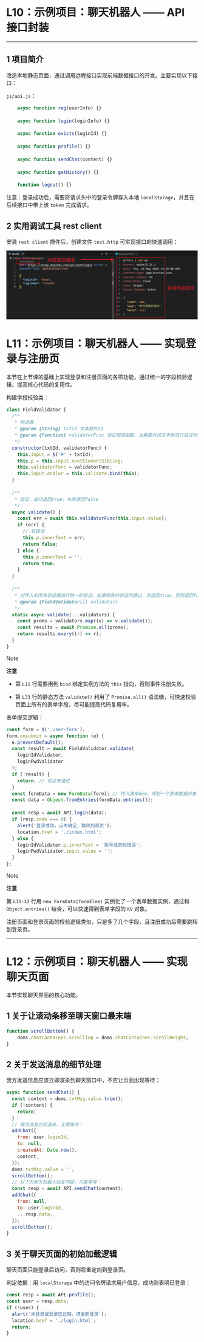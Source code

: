 # L10：示例项目：聊天机器人 —— API 接口封装

---



## 1 项目简介

改造本地静态页面，通过调用远程接口实现前端数据接口的开发。主要实现以下接口：

`js/api.js`：

```js
    async function reg(userInfo) {}

    async function login(loginInfo) {}

    async function exists(loginId) {}

    async function profile() {}

    async function sendChat(content) {}

    async function getHistory() {}

    function logout() {}
```

注意：登录成功后，需要将请求头中的登录令牌存入本地 `localStorage`，并且在后续接口中带上该 `token` 完成请求。



## 2 实用调试工具 rest client

安装 `rest client` 插件后，创建文件 `test.http` 可实现接口的快速调用：

![](../assets/10.1.png)





# L11：示例项目：聊天机器人 —— 实现登录与注册页

本节在上节课的基础上实现登录和注册页面的各项功能，通过统一的字段校验逻辑，提高核心代码的复用性。

构建字段校验类：

```js
class FieldValidator {
  /**
   * 构造器
   * @param {String} txtId 文本框的Id
   * @param {Function} validatorFunc 验证规则函数，当需要对该文本框进行验证时，会调用该函数，函数的参数为当前文本框的值，函数的返回值为验证的错误消息，若没有返回，则表示无错误
   */
  constructor(txtId, validatorFunc) {
    this.input = $('#' + txtId);
    this.p = this.input.nextElementSibling;
    this.validatorFunc = validatorFunc;
    this.input.onblur = this.validate.bind(this);
  }

  /**
   * 验证，成功返回true，失败返回false
   */
  async validate() {
    const err = await this.validatorFunc(this.input.value);
    if (err) {
      // 有错误
      this.p.innerText = err;
      return false;
    } else {
      this.p.innerText = '';
      return true;
    }
  }

  /**
   * 对传入的所有验证器进行统一的验证，如果所有的验证均通过，则返回true，否则返回false
   * @param {FieldValidator[]} validators
   */
  static async validate(...validators) {
    const proms = validators.map((v) => v.validate());
    const results = await Promise.all(proms);
    return results.every((r) => r);
  }
}
```

> [!note]
>
> **注意**
>
> - 第 `L11` 行需要用到 `bind` 绑定实例方法的 `this` 指向，否则事件注册失败。
>
> - 第 `L33` 行的静态方法 `validate()` 利用了 `Promise.all()` 语法糖，可快速校验页面上所有的表单字段，尽可能提高代码复用率。

表单提交逻辑：

```js
const form = $('.user-form');
form.onsubmit = async function (e) {
  e.preventDefault();
  const result = await FieldValidator.validate(
    loginIdValidator,
    loginPwdValidator
  );
  if (!result) {
    return; // 验证未通过
  }
  const formData = new FormData(form); // 传入表单dom，得到一个表单数据对象
  const data = Object.fromEntries(formData.entries());

  const resp = await API.login(data);
  if (resp.code === 0) {
    alert('登录成功，点击确定，跳转到首页');
    location.href = './index.html';
  } else {
    loginIdValidator.p.innerText = '账号或密码错误';
    loginPwdValidator.input.value = '';
  }
};
```

> [!note]
>
> **注意**
>
> 第 `L11-12` 行用 `new FormData(formElem)` 实例化了一个表单数据实例，通过和 `Object.entries()` 结合，可以快速得到表单字段的 `KV` 对象。

注册页面和登录页面的校验逻辑类似，只是多了几个字段，且注册成功后需要跳转到登录页。



---





# L12：示例项目：聊天机器人 —— 实现聊天页面

本节实现聊天界面的核心功能。



## 1 关于让滚动条移至聊天窗口最末端

```js
function scrollBottom() {
    doms.chatContainer.scrollTop = doms.chatContainer.scrollHeight;
}
```



## 2 关于发送消息的细节处理

我方发送信息应该立即渲染到聊天窗口中，不应让页面出现等待：

```js
async function sendChat() {
  const content = doms.txtMsg.value.trim();
  if (!content) {
    return;
  }
  // 我方消息立即渲染，无需等待：
  addChat({
    from: user.loginId,
    to: null,
    createdAt: Date.now(),
    content,
  });
  doms.txtMsg.value = '';
  scrollBottom();
  // 以下为聊天机器人回复内容，只能等待：
  const resp = await API.sendChat(content);
  addChat({
    from: null,
    to: user.loginId,
    ...resp.data,
  });
  scrollBottom();
}
```



## 3 关于聊天页面的初始加载逻辑

聊天页面只能登录后访问，否则将重定向到登录页。

判定依据：用 `localStorage` 中的访问令牌请求用户信息，成功则表明已登录：

```js
const resp = await API.profile();
const user = resp.data;
if (!user) {
  alert('未登录或登录已过期，请重新登录');
  location.href = './login.html';
  return;
}
```

